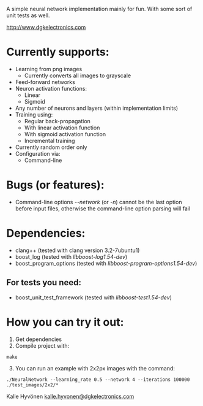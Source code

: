 A simple neural network implementation mainly for fun. With some sort of unit 
tests as well.

http://www.dgkelectronics.com

# Currently supports:
* Learning from png images
  *   Currently converts all images to grayscale
* Feed-forward networks
* Neuron activation functions:
  *   Linear
  *   Sigmoid
* Any number of neurons and layers (within implementation limits)
* Training using:
  *   Regular back-propagation
    *   With linear activation function
    *   With sigmoid activation function
  *   Incremental training
* Currently random order only
* Configuration via:
  *   Command-line

# Bugs (or features):
* Command-line options   *--network* (or *-n*) cannot be the last option before 
input files, otherwise the command-line option parsing will fail

# Dependencies:
* clang++ (tested with clang version 3.2-7ubuntu1)
* boost_log (tested with *libboost-log1.54-dev*)
* boost_program_options (tested with *libboost-program-options1.54-dev*)

## For tests you need:
* boost_unit_test_framework (tested with *libboost-test1.54-dev*)

# How you can try it out:
 1. Get dependencies
 2. Compile project with:
 ```
 make
 ```
 3. You can run an example with 2x2px images with the command: 
 ```
 ./NeuralNetwork --learning_rate 0.5 --network 4 --iterations 100000 ./test_images/2x2/* 
 ```

Kalle Hyvönen <kalle.hyvonen@dgkelectronics.com>
